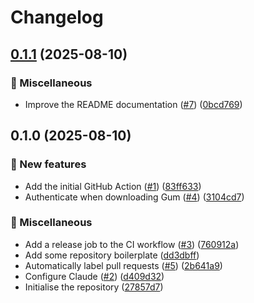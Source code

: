 # Changelog

## [0.1.1](https://github.com/unfunco/setup-gum/compare/v0.1.0...v0.1.1) (2025-08-10)


### 🧹 Miscellaneous

* Improve the README documentation ([#7](https://github.com/unfunco/setup-gum/issues/7)) ([0bcd769](https://github.com/unfunco/setup-gum/commit/0bcd76909bb1aed8a7b8be4649dad2d768c29649))

## 0.1.0 (2025-08-10)


### 🥕 New features

* Add the initial GitHub Action ([#1](https://github.com/unfunco/setup-gum/issues/1)) ([83ff633](https://github.com/unfunco/setup-gum/commit/83ff633dd43a3ce67187e0eba4bd45df298f1a96))
* Authenticate when downloading Gum ([#4](https://github.com/unfunco/setup-gum/issues/4)) ([3104cd7](https://github.com/unfunco/setup-gum/commit/3104cd7b12ffbe3a9f42f4d94107c6ef699ca4f5))


### 🧹 Miscellaneous

* Add a release job to the CI workflow ([#3](https://github.com/unfunco/setup-gum/issues/3)) ([760912a](https://github.com/unfunco/setup-gum/commit/760912a6b6f4c1ef1b0c7ee726cc045e53979447))
* Add some repository boilerplate ([dd3dbff](https://github.com/unfunco/setup-gum/commit/dd3dbff06c33d2d64cdac9cc1472b25a70fd7fa7))
* Automatically label pull requests ([#5](https://github.com/unfunco/setup-gum/issues/5)) ([2b641a9](https://github.com/unfunco/setup-gum/commit/2b641a97ebdb13f49d4912995ac545cbeed1f96c))
* Configure Claude ([#2](https://github.com/unfunco/setup-gum/issues/2)) ([d409d32](https://github.com/unfunco/setup-gum/commit/d409d3233cec37ef8c341f87e1826dbd253c2e16))
* Initialise the repository ([27857d7](https://github.com/unfunco/setup-gum/commit/27857d70a51152b9ea4ad77f5b763e0a19a994d0))
